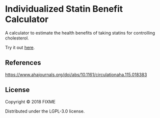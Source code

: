 # Individualized Statin Benefit Calculator

A calculator to estimate the health benefits of taking statins for controlling
cholesterol.

Try it out [here](https://tgetgood.github.io/statin-benefit/resources/public/production/index.html).

## References

https://www.ahajournals.org/doi/abs/10.1161/circulationaha.115.018383

## License

Copyright © 2018 FIXME

Distributed under the LGPL-3.0 license.
